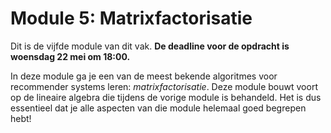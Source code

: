 # Module 5: Matrixfactorisatie

Dit is de vijfde module van dit vak. **De deadline voor de opdracht is woensdag 22 mei om 18:00.**

In deze module ga je een van de meest bekende algoritmes voor recommender systems leren: *matrixfactorisatie*. Deze module bouwt voort op de lineaire algebra die tijdens de vorige module is behandeld. Het is dus essentieel dat je alle aspecten van die module helemaal goed begrepen hebt!
